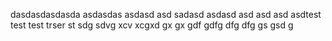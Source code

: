 dasdasdasdasda
asdasdas
asdasd
asd
sadasd
asdasd
asd
asd
asd
asdtest
test
test
trser
st
sdg
sdvg
xcv
xcgxd
gx
gx
gdf
gdfg
dfg
dfg
gs
gsd
g
